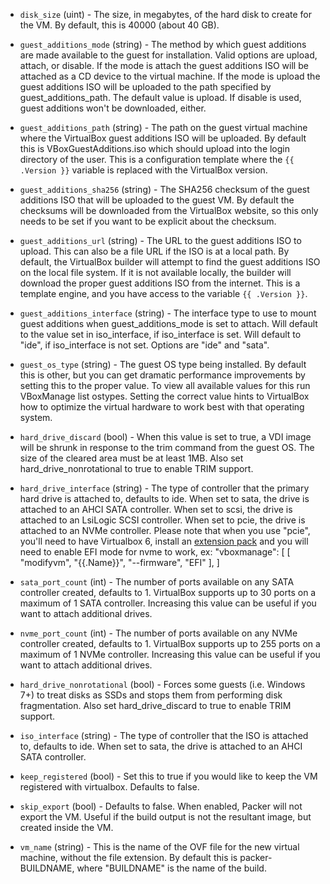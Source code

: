 <!-- Code generated from the comments of the Config struct in builder/virtualbox/iso/builder.go; DO NOT EDIT MANUALLY -->

-   `disk_size` (uint) - The size, in megabytes, of the hard disk to create for the VM. By
    default, this is 40000 (about 40 GB).
    
-   `guest_additions_mode` (string) - The method by which guest additions are made available to the guest for
    installation. Valid options are upload, attach, or disable. If the mode
    is attach the guest additions ISO will be attached as a CD device to the
    virtual machine. If the mode is upload the guest additions ISO will be
    uploaded to the path specified by guest_additions_path. The default
    value is upload. If disable is used, guest additions won't be
    downloaded, either.
    
-   `guest_additions_path` (string) - The path on the guest virtual machine where the VirtualBox guest
    additions ISO will be uploaded. By default this is
    VBoxGuestAdditions.iso which should upload into the login directory of
    the user. This is a configuration template where the `{{ .Version }}`
    variable is replaced with the VirtualBox version.
    
-   `guest_additions_sha256` (string) - The SHA256 checksum of the guest additions ISO that will be uploaded to
    the guest VM. By default the checksums will be downloaded from the
    VirtualBox website, so this only needs to be set if you want to be
    explicit about the checksum.
    
-   `guest_additions_url` (string) - The URL to the guest additions ISO to upload. This can also be a file
    URL if the ISO is at a local path. By default, the VirtualBox builder
    will attempt to find the guest additions ISO on the local file system.
    If it is not available locally, the builder will download the proper
    guest additions ISO from the internet. This is a template engine, and you
    have access to the variable `{{ .Version }}`.
    
-   `guest_additions_interface` (string) - The interface type to use to mount guest additions when
    guest_additions_mode is set to attach. Will default to the value set in
    iso_interface, if iso_interface is set. Will default to "ide", if
    iso_interface is not set. Options are "ide" and "sata".
    
-   `guest_os_type` (string) - The guest OS type being installed. By default this is other, but you can
    get dramatic performance improvements by setting this to the proper
    value. To view all available values for this run VBoxManage list
    ostypes. Setting the correct value hints to VirtualBox how to optimize
    the virtual hardware to work best with that operating system.
    
-   `hard_drive_discard` (bool) - When this value is set to true, a VDI image will be shrunk in response
    to the trim command from the guest OS. The size of the cleared area must
    be at least 1MB. Also set hard_drive_nonrotational to true to enable
    TRIM support.
    
-   `hard_drive_interface` (string) - The type of controller that the primary hard drive is attached to,
    defaults to ide. When set to sata, the drive is attached to an AHCI SATA
    controller. When set to scsi, the drive is attached to an LsiLogic SCSI
    controller. When set to pcie, the drive is attached to an NVMe
    controller. Please note that when you use "pcie", you'll need to have
    Virtualbox 6, install an [extension
    pack](https://www.virtualbox.org/wiki/Downloads#VirtualBox6.0.14OracleVMVirtualBoxExtensionPack)
    and you will need to enable EFI mode for nvme to work, ex:
      "vboxmanage": [
          [ "modifyvm", "{{.Name}}", "--firmware", "EFI" ],
       ]
    
-   `sata_port_count` (int) - The number of ports available on any SATA controller created, defaults
    to 1. VirtualBox supports up to 30 ports on a maximum of 1 SATA
    controller. Increasing this value can be useful if you want to attach
    additional drives.
    
-   `nvme_port_count` (int) - The number of ports available on any NVMe controller created, defaults
    to 1. VirtualBox supports up to 255 ports on a maximum of 1 NVMe
    controller. Increasing this value can be useful if you want to attach
    additional drives.
    
-   `hard_drive_nonrotational` (bool) - Forces some guests (i.e. Windows 7+) to treat disks as SSDs and stops
    them from performing disk fragmentation. Also set hard_drive_discard to
    true to enable TRIM support.
    
-   `iso_interface` (string) - The type of controller that the ISO is attached to, defaults to ide.
    When set to sata, the drive is attached to an AHCI SATA controller.
    
-   `keep_registered` (bool) - Set this to true if you would like to keep the VM registered with
    virtualbox. Defaults to false.
    
-   `skip_export` (bool) - Defaults to false. When enabled, Packer will not export the VM. Useful
    if the build output is not the resultant image, but created inside the
    VM.
    
-   `vm_name` (string) - This is the name of the OVF file for the new virtual machine, without
    the file extension. By default this is packer-BUILDNAME, where
    "BUILDNAME" is the name of the build.
    